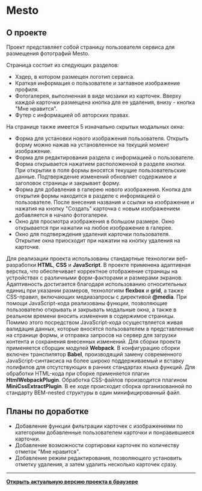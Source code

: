 # Mesto

## О проекте

Проект представляет собой страницу пользователя сервиса для размещения фотографий Mesto. 

Страница состоит из следующих разделов:

* Хэдер, в котором размещен логотип сервиса.
* Краткая информация о пользователе и заглавное изображение профиля.
* Фотогалерея, выполненная в виде мозаики из карточек. Вверху каждой карточки размещена кнопка для ее удаления, внизу - кнопка "Мне нравится".
* Футер с информацией об авторских правах.

На странице также имеется 5 изначально скрытых модальных окна:

* Форма для установки нового изображения пользователя. Открыть форму можно нажав на установленное на текущий момент изображение. 
* Форма для редактирования раздела с информацией о пользователе. Форма открывается нажатием расположенной в разделе кнопки. При открытии в поля формы вносятся текущие пользовательские данные. Подтверждение изменений обновляет содержимое и заголовок страницы и закрывает форму.
* Форма для добавления в галерею нового изображения. Кнопка для открытия формы находится в разделе с информацией о пользователе. После внесения названия и ссылки на изображение и нажатия на кнопку "Создать" карточка с новым изображением добавляется в начало фотогалереи.
* Окно для просмотра изображения в большом размере. Окно открывается при нажатии на любое изображение в галерее.
* Окно для подтверждения удаления карточки пользователя. Открытие окна приосходит при нажатии на кнопку удаления на карточке.

Для реализации проекта использованы стандартные технологии веб-разработки **HTML**, **CSS** и **JavaScript**. В проекте применена адаптивная верстка, что обеспечивает корректное отображение страницы на устройствах с различными форм-факторами и размерами экранов. Адаптивность достигается благодаря использованию относительных единиц при указании размеров, технологиям **flexbox** и **grid**, а также CSS-правил, включающих медиазапросы с директивой **@media**. При помощи JavaScript-кода реализованы функции, позволяющие пользователю открывать и закрывать модальные окна, а также в реальном времени вносить изменения в содержимое страницы. Помимо этого посредством JavaScript-кода осуществляется живая валидация данных, которые вносятся пользователем в представленные на странице формы, и отправка запросов на сервер для загрузки контента и сохранения внесенных изменений. Для сборки проекта применяется сборщик модулей **Webpack**. В конфигурацию сборки включен транспилятор **Babel**, производящий замену современного JavaScript-синтаксиса на более широко поддерживаемый и вставку полифилов для отсутствующих в ранних стандартах языка функций. Для обработки HTML-кода при сборке применяется плагин **HtmlWebpackPlugin**. Обработка CSS-файлов производится плагином **MiniCssExtractPlugin**. В ее ходе происходит сборка организованной по стандарту BEM-nested структуры в один минифицированный файл.

##  Планы по доработке

* Добавление функции фильтрации карточек с изображениями по категориям добавленные пользователем карточки и понравившиеся карточки.
* Добавление возможности сортировки карточек по количеству отметок "Мне нравится".
* Добавление режим редактирования, позволяющего установить отметку удаления, а затем удалить несколько карточек сразу.

___

**[Открыть актуальную версию проекта в браузере](https://keepitdown.github.io/mesto-project-bootcamp/index.html)**